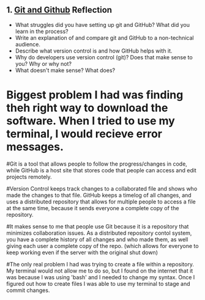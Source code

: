 ## 1. [Git and Github](1_get_started/readme.md) Reflection

* What struggles did you have setting up git and GitHub? What did you learn in the process?
* Write an explanation of and compare git and GitHub to a non-technical audience. 
* Describe what version control is and how GitHub helps with it.
* Why do developers use version control (git)? Does that make sense to you? Why or why not?
* What doesn't make sense? What does?

# Biggest problem I had was finding theh right way to download the software.  When I tried to use my terminal, I would recieve error messages.

#Git is a tool that allows people to follow the progress/changes in code, while GitHub is a host site that stores code that people can access and edit projects remotely.

#Version Control keeps track changes to a collaborated file and shows who made the changes to that file. GitHub keeps a timelog of all changes, and uses a distributed repository that allows for multiple people to access a file at the same time, because it sends everyone a complete copy of the repository.

#It makes sense to me that people use Git because it is a repository that minimizes collaboration issues.  As a distributed repository contol system, you have a complete history of all changes and who made them, as well giving each user a complete copy of the repo. (which allows for everyone to keep working even if the server with the original shut down)

#The only real problem I had was trying to create a file within a repository.  My terminal would not allow me to do so, but I found on the internet that it was because I was using 'bash' and I needed to change my syntax.  Once I figured out how to create files I was able to use my terminal to stage and commit changes.
